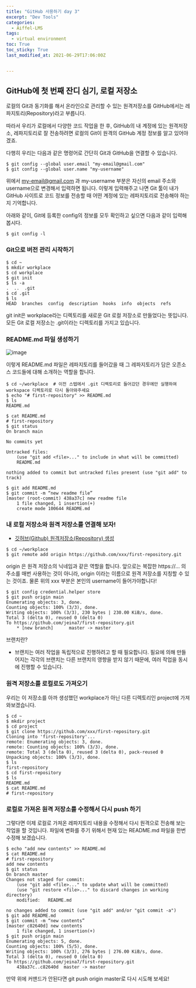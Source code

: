```yaml
---
title: "GitHub 사용하기 day 3"
excerpt: "Dev Tools"
categories:
  - Aiffel-LMS
tags:
  - virtual environment
toc: True
toc_sticky: True
last_modified_at: 2021-06-29T17:06:00Z


---
```



## GitHub에 첫 번째 잔디 심기, 로컬 저장소

로컬의 Git과 동기화를 해서 온라인으로 관리할 수 있는 원격저장소를 GitHub에서는 레파지토리(Repository)라고 부릅니다.

따라서 우리가 로컬에서 다양한 코드 작업을 한 후, GitHub의 내 계정에 있는 원격저장소, 레파지토리로 잘 전송하려면 로컬의 Git이 원격의 GitHub 계정 정보를 알고 있어야겠죠.

다행히 우리는 다음과 같은 명령어로 간단히 Git과 GitHub을 연결할 수 있습니다.

```
$ git config --global user.email "my-email@gmail.com"
$ git config --global user.name "my-username"
```

위에서 my-email@gmail.com 과 my-username 부분은 자신의 email 주소와 username으로 변경해서 입력하면 됩니다. 이렇게 입력해주고 나면 Git 툴이 내가 GitHub 사이트로 코드 정보를 전송할 때 어떤 계정에 있는 레파지토리로 전송해야 하는지 기억합니다.

아래와 같이, Git에 등록한 config의 정보를 모두 확인하고 싶으면 다음과 같이 입력해 봅시다.

```
$ git config -l
```


### Git으로 버전 관리 시작하기

```
$ cd ~
$ mkdir workplace
$ cd workplace
$ git init
$ ls -a
.  ..  .git
$ cd .git
$ ls 
HEAD  branches  config  description  hooks  info  objects  refs
```

git init은 workplace라는 디렉토리를 새로운 Git 로컬 저장소로 만들었다는 뜻입니다. 모든 Git 로컬 저장소는 .git이라는 디렉토리를 가지고 있습니다.



###  README.md 파일 생성하기

![image](https://user-images.githubusercontent.com/46912607/123723936-697f3280-d8c6-11eb-87ca-2bee94a0152e.png)

이렇게 README.md 파일은 레파지토리를 들어갔을 때 그 레파지토리가 담은 오픈소스 코드들에 대해 소개하는 역할을 합니다.

```
$ cd ~/workplace  # 이전 스텝에서 .git 디렉토리로 들어갔던 경우에만 실행하여 workspace 디렉토리로 다시 돌아와주세요
$ echo "# first-repository" >> README.md
$ ls
README.md

$ cat README.md
# first-repository
$ git status
On branch main

No commits yet

Untracked files:
    (use "git add <file>..." to include in what will be committed)
    README.md

nothing added to commit but untracked files present (use "git add" to track) 

$ git add README.md
$ git commit -m “new readme file”
[master (root-commit) 438a37c] new readme file 
    1 file changed, 1 insertion(+)
    create mode 100644 README.md

```


### 내 로컬 저장소와 원격 저장소를 연결해 보자!

- [깃허브(Github) 원격저장소(Repository) 생성](https://post.naver.com/viewer/postView.nhn?volumeNo=24623326)

```
$ cd ~/workplace
$ git remote add origin https://github.com/xxx/first-repository.git
```
origin 은 원격 저장소의 닉네임과 같은 역할을 합니다. 앞으로는 복잡한 https://... 의 주소를 매번 사용하는 것이 아니라, origin 이라는 이름으로 원격 저장소를 지칭할 수 있는 것이죠. 물론 위의 xxx 부분은 본인의 username이 들어가야합니다!


```
$ git config credential.helper store
$ git push origin main
Enumerating objects: 3, done.
Counting objects: 100% (3/3), done.
Writing objects: 100% (3/3), 230 bytes | 230.00 KiB/s, done.
Total 3 (delta 0), reused 0 (delta 0)
To https://github.com/jeina7/first-repository.git
    * [new branch]      master -> master
```
브랜치란?
- 브랜치는 여러 작업을 독립적으로 진행하려고 할 때 필요합니다. 필요에 의해 만들어지는 각각의 브랜치는 다른 브랜치의 영향을 받지 않기 때문에, 여러 작업을 동시에 진행할 수 있습니다.

### 원격 저장소를 로컬로도 가져오기

우리는 이 저장소를 아까 생성했던 workplace가 아닌 다른 디렉토리인 project에 가져와보겠습니다.

```
$ cd ~
$ mkdir project
$ cd project
$ git clone https://github.com/xxx/first-repository.git
Cloning into 'first-repository'...
remote: Enumerating objects: 3, done.
remote: Counting objects: 100% (3/3), done.
remote: Total 3 (delta 0), reused 3 (delta 0), pack-reused 0
Unpacking objects: 100% (3/3), done.
$ ls
first-repository
$ cd first-repository
$ ls
README.md
$ cat README.md
# first-repository
```

### 로컬로 가져온 원격 저장소를 수정해서 다시 push 하기

그렇다면 이제 로컬로 가져온 레파지토리 내용을 수정해서 다시 원격으로 전송해 보는 작업을 할 것입니다. 파일에 변화를 주기 위해서 현재 있는 README.md 파일을 한번 수정해 보겠습니다.

```
$ echo "add new contents" >> README.md
$ cat README.md
# first-repository
add new contents
$ git status
On branch master
Changes not staged for commit:
    (use "git add <file>..." to update what will be committed)
    (use "git restore <file>..." to discard changes in working directory)
    modified:   README.md

no changes added to commit (use "git add" and/or "git commit -a")
$ git add README.md
$ git commit -m “new contents”
[master c82640d] new contents
    1 file changed, 1 insertion(+)
$ git push origin main
Enumerating objects: 5, done.
Counting objects: 100% (5/5), done.
Writing objects: 100% (3/3), 276 bytes | 276.00 KiB/s, done.
Total 3 (delta 0), reused 0 (delta 0)
To https://github.com/jeina7/first-repository.git
    438a37c..c82640d  master -> master
```
만약 위에 커맨드가 안된다면 git push origin master로 다시 시도해 보세요!
